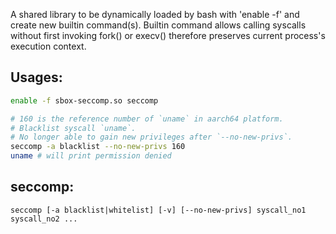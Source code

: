 A shared library to be dynamically loaded by bash with 'enable -f' and create new builtin command(s).
Builtin command allows calling syscalls without first invoking fork() or execv() therefore preserves current process's execution context.

## Usages:
```bash
enable -f sbox-seccomp.so seccomp

# 160 is the reference number of `uname` in aarch64 platform.
# Blacklist syscall `uname`.
# No longer able to gain new privileges after `--no-new-privs`.
seccomp -a blacklist --no-new-privs 160 
uname # will print permission denied
```

## seccomp:

```
seccomp [-a blacklist|whitelist] [-v] [--no-new-privs] syscall_no1 syscall_no2 ...
```


